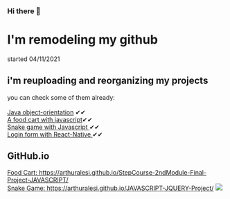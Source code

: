### Hi there 👋

<!--
**ArthurAlesi/ArthurAlesi** is a ✨ _special_ ✨ repository because its `README.md` (this file) appears on your GitHub profile.

Here are some ideas to get you started:

- 🔭 I’m currently working on ...
- 🌱 I’m currently learning ...
- 👯 I’m looking to collaborate on ...
- 🤔 I’m looking for help with ...
- 💬 Ask me about ...
- 📫 How to reach me: ...
- 😄 Pronounsred
- ⚡ Fun fact: ...
-->
<h1>I'm remodeling my github</h1>
started 04/11/2021
<h2> i'm reuploading and reorganizing my projects </h2>
you can check some of them already: <br><br>
<a  href="https://github.com/ArthurAlesi/JAVA-OO-Project-1" target="_blank">Java object-orientation</a> ✔✔<br>
<a href="https://arthuralesi.github.io/StepCourse-2ndModule-Final-Project-JAVASCRIPT/"  target="_blank">A food cart with javascript</a>✔✔<br>
<a href="https://github.com/ArthurAlesi/JAVASCRIPT-JQUERY-Project"  target="_blank" > Snake game with Javascript </a>✔✔<br>
<a  href="https://github.com/ArthurAlesi/Form-React-Native" target="_blank">Login form with React-Native </a>✔✔<br>

<h2> GitHub.io </h2>
<a target="_blank"  href="https://arthuralesi.github.io/StepCourse-2ndModule-Final-Project-JAVASCRIPT/">Food Cart:  https://arthuralesi.github.io/StepCourse-2ndModule-Final-Project-JAVASCRIPT/</a> <br>
<a target="_blank" href="https://arthuralesi.github.io/JAVASCRIPT-JQUERY-Project/">Snake Game:  https://arthuralesi.github.io/JAVASCRIPT-JQUERY-Project/</a>




<img src="https://monophy.com/media/Lr4HRF6DEEJo90SQXF/monophy.gif">

